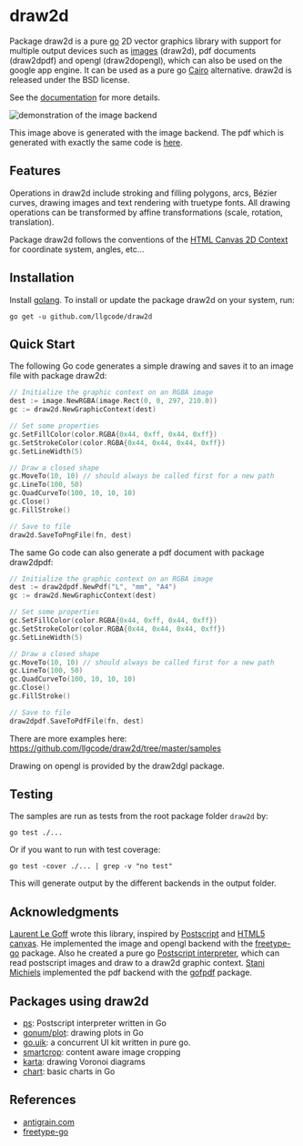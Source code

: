 draw2d
======

Package draw2d is a pure [go](http://golang.org) 2D vector graphics library with support for multiple output devices such as [images](http://golang.org/pkg/image) (draw2d), pdf documents (draw2dpdf) and opengl (draw2dopengl), which can also be used on the google app engine. It can be used as a pure go [Cairo](http://www.cairographics.org/) alternative. draw2d is released under the BSD license.

See the [documentation](http://godoc.org/github.com/llgcode/draw2d) for more details.

![demonstration of the image backend](https://raw.githubusercontent.com/llgcode/draw2d/master/output/samples/geometry.png)

This image above is generated with the image backend. The pdf which is generated with exactly the same code is [here](https://raw.githubusercontent.com/llgcode/draw2d/master/output/samples/geometry.pdf).

Features
--------

Operations in draw2d include stroking and filling polygons, arcs, Bézier curves, drawing images and text rendering with truetype fonts. All drawing operations can be transformed by affine transformations (scale, rotation, translation).

Package draw2d follows the conventions of the [HTML Canvas 2D Context](http://www.w3.org/TR/2dcontext/) for coordinate system, angles, etc...

Installation
------------

Install [golang](http://golang.org/doc/install). To install or update the package draw2d on your system, run:

```
go get -u github.com/llgcode/draw2d
```

Quick Start
-----------

The following Go code generates a simple drawing and saves it to an image file with package draw2d:

```go
// Initialize the graphic context on an RGBA image
dest := image.NewRGBA(image.Rect(0, 0, 297, 210.0))
gc := draw2d.NewGraphicContext(dest)

// Set some properties
gc.SetFillColor(color.RGBA{0x44, 0xff, 0x44, 0xff})
gc.SetStrokeColor(color.RGBA{0x44, 0x44, 0x44, 0xff})
gc.SetLineWidth(5)

// Draw a closed shape
gc.MoveTo(10, 10) // should always be called first for a new path
gc.LineTo(100, 50)
gc.QuadCurveTo(100, 10, 10, 10)
gc.Close()
gc.FillStroke()

// Save to file
draw2d.SaveToPngFile(fn, dest)
```

The same Go code can also generate a pdf document with package draw2dpdf:

```go
// Initialize the graphic context on an RGBA image
dest := draw2dpdf.NewPdf("L", "mm", "A4")
gc := draw2d.NewGraphicContext(dest)

// Set some properties
gc.SetFillColor(color.RGBA{0x44, 0xff, 0x44, 0xff})
gc.SetStrokeColor(color.RGBA{0x44, 0x44, 0x44, 0xff})
gc.SetLineWidth(5)

// Draw a closed shape
gc.MoveTo(10, 10) // should always be called first for a new path
gc.LineTo(100, 50)
gc.QuadCurveTo(100, 10, 10, 10)
gc.Close()
gc.FillStroke()

// Save to file
draw2dpdf.SaveToPdfFile(fn, dest)
```

There are more examples here: https://github.com/llgcode/draw2d/tree/master/samples

Drawing on opengl is provided by the draw2dgl package.

Testing
-------

The samples are run as tests from the root package folder `draw2d` by:
```
go test ./...
```
Or if you want to run with test coverage:
```
go test -cover ./... | grep -v "no test"
```
This will generate output by the different backends in the output folder.

Acknowledgments
---------------

[Laurent Le Goff](https://github.com/llgcode) wrote this library, inspired by [Postscript](http://www.tailrecursive.org/postscript) and [HTML5 canvas](http://www.w3.org/TR/2dcontext/). He implemented the image and opengl backend with the [freetype-go](https://code.google.com/p/freetype-go/) package. Also he created a pure go [Postscript interpreter](https://github.com/llgcode/ps), which can read postscript images and draw to a draw2d graphic context. [Stani Michiels](https://github.com/stanim) implemented the pdf backend with the [gofpdf](https://github.com/jung-kurt/gofpdf) package.



Packages using draw2d
---------------------

 - [ps](https://github.com/llgcode/ps): Postscript interpreter written in Go
 - [gonum/plot](https://github.com/gonum/plot): drawing plots in Go
 - [go.uik](https://github.com/skelterjohn/go.uik): a concurrent UI kit written in pure go.
 - [smartcrop](https://github.com/muesli/smartcrop): content aware image cropping
 - [karta](https://github.com/peterhellberg/karta): drawing Voronoi diagrams
 - [chart](https://github.com/vdobler/chart): basic charts in Go

References
---------

 - [antigrain.com](http://www.antigrain.com)
 - [freetype-go](http://code.google.com/p/freetype-go)
